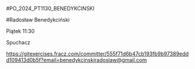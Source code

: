 #PO_2024_PT1130_BENEDYKCINSKI


#Radosław Benedykciński

Piątek 11:30

Spuchacz

https://gitexercises.fracz.com/committer/555f71d6b47cb193fb9b97389eddd109413d0b5f?email=benedykcinskiradoslaw@gmail.com